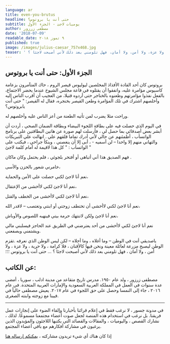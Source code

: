 ```yaml
---
language: ar
title: even-you-brutus
headline: حتى أنت يا بروتوس؟
subtitle: يوميات لاجئ - الجزء الأول
author: مصطفى زرزور
date: '2018-07-09'
readable_date: ٩ تموز ٢٠١٨
published: true
image: /images/julius-caesar_757x468.jpg
teaser: ' ياصديقي أنت في الوطن – وما أغلاه، وما أحلاه – لكن ليس الوطن الذي نعرفه. تقزم الوطن ليصبح مزرعة لعائلة معينة ونحن فيها كالأقنان، فلا كرامة، ولا حرية، ولا عزة، ولا أمن، ولا أمان، فهل تلومني بعد ذلك لأني أصبحت لاجئا ؟'
---
```

## الجزء الأول: حتى أنت يا بروتوس

بروتوس كان أحد القادة الأفذاذ المخلصين ليوليوس قيصر الروم ، حاك المتآمرون بزعامة كاسيوس مؤامرة عليه، واتفقوا أن يقتلوه في قاعة مجلس الشيوخ عندما يحضر الاجتماع، بالفعل نفذوا مؤامرتهم وطعنوه بالخناجر حتى أردوه قتيلا، من العجيب أن أقرب الناس إليه وأخلصهم اشترك في تلك المؤامرة وطعن القيصر بخنجره، فقال له القيصر: " حتى أنت يابروتوس؟

وراحت مثلا يضرب لمن تأتيه الطعنة من أعز الناس عليه وأخلصهم له.

في اليوم الذي حصلت فيه على بطاقة اللجوء البيضاء وبطاقة الضمان الصحي ، أردت أن أبشر بعض أصدقائي بما حصل لي ، فأرسلت لهم صورة عن هاتين البطاقتين على برنامج الواتسأب ، أطمئنهم عن حالي لأني أدرك تماما قلقهم علي . انهالت علي التبريكات والتهاني منهم إلا واحدا – لن أسميه - ، أبى إلا أن ينغصني ، وينكأ جراحي ، فيكتب على الواتسأب : " كل هذا لاقيمة له أمام كلمة لاجئ "

فهم الصديق هذا أني أتباهى أو أفتخر بلجوئي ، فلم يحتمل وكان ماكان .

 خامرني شعور بالحزن والأسى،

نعم أنا لاجئ لكني حصلت على الأمن والحماية،

 نعم أنا لاجئ لكني لاأخشى من الإعتقال،

 نعم أنا لاجئ لكني لاأخشى من الخطف والقتل،

 نعم أنا لاجئ لكني لاأخشى أن تختطف زوجتي أو ابنتي وتغتصب – لاقدر الله،

 نعم أنا لاجئ ولكن لاتنتهك حرمة بيتي فينهبه اللصوص والأوباش،

 نعم أنا لاجئ لكني لاأخشى من أحد يعترضني في الطريق عند الحاجز فيسلبني مالي ويشتمني ويصفعني.

ياصديقي أنت في الوطن – وما أغلاه ، وما أحلاه – لكن ليس الوطن الذي نعرفه .تقزم الوطن ليصبح مزرعة لعائلة معينة ونحن فيها كالأقنان ، فلا كرامة ، ولا حرية ، ولا عزة ، ولا أمن ، ولا أمان ، فهل تلومني بعد ذلك لأني أصبحت لاجئا ؟ ... حتى أنت يا بروتوس ؛؛؛

## عن الكاتب:

مصطفى زرزور ، ولد عام ١٩٥٠. مدرس تاريخ متقاعد من مدينة ادلب ، سوريا ، أمضى عدة سنوات في العمل في المملكة العربية السعودية والإمارات العربية المتحدة. في عام ٢٠١٦ ، جاء إلى النمسا وحصل على حق اللجوء في عام ٢٠١٧. يعيش مصطفى حالياً في فيينا مع زوجته وابنته الصغرى.

- - -

في مدونة جسور ، لا نرغب فقط في إعلام قرائنا بأخبارنا  وإلقاء الضوء على إنجازات عمل فريقنا. بل نرغب في استخدام هذه المنصة لجعل صوت أعضاء مجتمعنا مسموعًا. لذلك ، نشارك القصص ، واليوميات ، والمقالات والقصائد التي يكتبها اللاجئون والمؤيدون الذين يرغبون في مشاركة أفكارهم مع باقي أعضاء المجتمع.

 إذا كان هناك أي شيء تريدون مشاركته ، [يمكنكم إرساله هنا](https://docs.google.com/forms/d/e/1FAIpQLSdMCWb7Vx1_BHb8jOtnVglsDfOtYW2kfXadQKQbZyO4bdi4ng)
